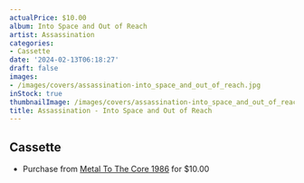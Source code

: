 ```yaml
---
actualPrice: $10.00
album: Into Space and Out of Reach
artist: Assassination
categories:
- Cassette
date: '2024-02-13T06:18:27'
draft: false
images:
- /images/covers/assassination-into_space_and_out_of_reach.jpg
inStock: true
thumbnailImage: /images/covers/assassination-into_space_and_out_of_reach-thumb.jpg
title: Assassination - Into Space and Out of Reach
---
```


## Cassette
* Purchase from [Metal To The Core 1986](https://metaltothecore1986.com/shop/assassination-into-space-and-out-of-reach-cassette/) for $10.00

